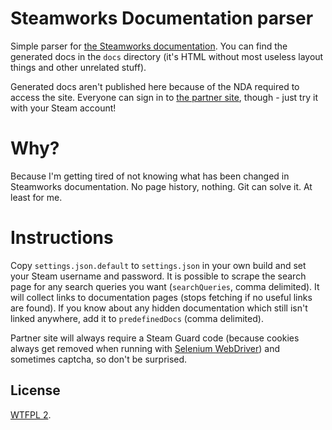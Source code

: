 # Steamworks Documentation parser

Simple parser for [the Steamworks documentation](https://partner.steamgames.com/home/steamworks). You can find the generated docs in the `docs` directory (it's HTML without most useless layout things and other unrelated stuff).

Generated docs aren't published here because of the NDA required to access the site. Everyone can sign in to [the partner site](https://partner.steamgames.com/), though - just try it with your Steam account!

# Why?

Because I'm getting tired of not knowing what has been changed in Steamworks documentation. No page history, nothing. Git can solve it. At least for me.

# Instructions

Copy `settings.json.default` to `settings.json` in your own build and set your Steam username and password.
It is possible to scrape the search page for any search queries you want (`searchQueries`, comma delimited). It will collect links to documentation pages (stops fetching if no useful links are found).
If you know about any hidden documentation which still isn't linked anywhere, add it to `predefinedDocs` (comma delimited).


Partner site will always require a Steam Guard code (because cookies always get removed when running with [Selenium WebDriver](http://docs.seleniumhq.org/projects/webdriver/)) and sometimes captcha, so don't be surprised.

## License

[WTFPL 2](http://www.wtfpl.net/).